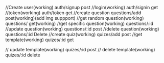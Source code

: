 //Create user(working)
auth/signup post 
//login(working)
auth/signin get
//token(working)
auth/token get
//create question
questions/add post(working)(add img suppport)
//get random question(working)
questions/ get(working)
//get specific question(working)
questions/:id 
//update question(working)
questions/:id post
//delete question(working)
questions/:id Delete
//create quiz(working)
quizes/add post
//get template(working)
quizes/:id get
<!-- //get quizes by particular user
quizes/:uid get -->
// update template(working)
quizes/:id post
// delete template(working)
quizes/:id delete
